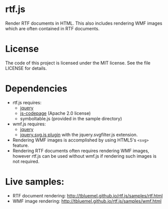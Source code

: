 # rtf.js
Render RTF documents in HTML.  This also includes rendering WMF images which are often contained in RTF documents.

# License
The code of this project is licensed under the MIT license.  See the file LICENSE for details.

# Dependencies
* rtf.js requires:
  * [jquery](https://jquery.com/)
  * [js-codepage](https://github.com/SheetJS/js-codepage/) (Apache 2.0 license)
  * symboltable.js (provided in the sample directory)
* wmf.js requires:
  * [jquery](https://jquery.com/)
  * [jquery.svg.js plugin](https://github.com/kbwood/svg) with the jquery.svgfilter.js extension.
* Rendering WMF images is accomplished by using HTML5's `<svg>` feature.
* Rendering RTF documents often requires rendering WMF images, however rtf.js can be used without wmf.js if rendering such images is not required.

# Live samples:
* RTF document rendering: http://tbluemel.github.io/rtf.js/samples/rtf.html
* WMF image rendering: http://tbluemel.github.io/rtf.js/samples/wmf.html

